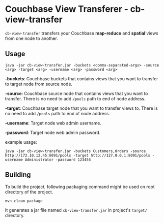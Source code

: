 Couchbase View Transferer - cb-view-transfer
============================================
`cb-view-transfer` transfers your Couchbase __map-reduce__ and __spatial__ views from one node to another. 

Usage
-----
```
java -jar cb-view-transfer.jar -buckets <comma-separated-args> -source <arg> -target <arg> -username <arg> -password <arg>
```
**-buckets**: Couchbase buckets that contains views that you want to transfer to target node from source node.

**-source**: Couchbase source node that contains views that you want to transfer. There is no need to add `/pools` path to end of node address.

**-target**: Couchbase target node that you want to transfer views to. There is no need to add `/pools` path to end of node address.

**-username**: Target node web admin username.

**-password**: Target node web admin password.

example usage:
```
java -jar cb-view-transfer.jar -buckets Customers,Orders -source http://172.10.12.45:8091/pools -target http://127.0.0.1:8091/pools -username Administrator -password 123456
```

Building
--------
To build the project, following packaging command might be used on root directory of the project.
```
mvn clean package
```
It generates a jar file named `cb-view-transfer.jar` in project's `target/` directory. 
